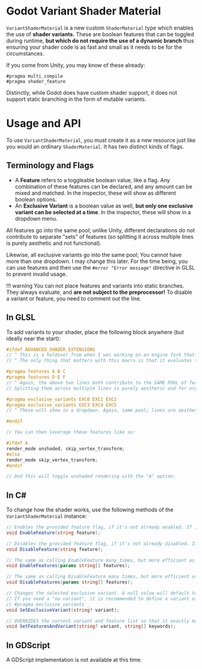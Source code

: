# Godot Variant Shader Material

`VariantShaderMaterial` is a new custom `ShaderMaterial` type which enables the use of **shader variants.** These are boolean features that can be toggled during runtime, **but which do not require the use of a dynamic branch** thus ensuring your shader code is as fast and small as it needs to be for the circumstances.

If you come from Unity, you may know of these already:
```hlsl
#pragma multi_compile 
#pragma shader_feature 
```

Distinctly, while Godot does have custom shader support, it does not support static branching in the form of mutable variants.

# Usage and API

To use `VariantShaderMaterial`, you must create it as a new resource just like you would an ordinary `ShaderMaterial`. It has two distinct kinds of flags.

## Terminology and Flags

* A **Feature** refers to a toggleable boolean value, like a flag. Any combination of these features can be declared, and any amount can be mixed and matched. In the inspector, these will show as different boolean options.
* An **Exclusive Variant** is a boolean value as well, **but only one exclusive variant can be selected at a time**. In the inspector, these will show in a dropdown menu.

All features go into the same pool; unlike Unity, different declarations do not contribute to separate "sets" of features (so splitting it across multiple lines is purely aesthetic and not functional).

Likewise, all exclusive variants go into the same pool; You cannot have more than one dropdown. I may change this later. For the time being, you can use features and then use the `#error "Error message"` directive in GLSL to prevent invalid usage.

!!! warning You can not place features and variants into static branches. 
    They always evaluate, and **are not subject to the preprocessor!** To disable a variant or feature, you need to comment out the line.

## In GLSL

To add variants to your shader, place the following block anywhere (but ideally near the start):
```glsl
#ifdef ADVANCED_SHADER_EXTENSIONS
// ^ This is a holdover from when I was working on an engine fork that I deemed not worth it to do.
// ^ The only thing that matters with this macro is that it evaluates to false; the code within this block will not run.

#pragma features A B C
#pragma features D E F
// ^ Again, the above two lines both contribute to the SAME POOL of features. 
// Splitting them across multiple lines is purely aesthetic and for organization.

#pragma exclusive_variants EXC0 EXC1 EXC2
#pragma exclusive_variants EXC3 EXC4 EXC5
// ^ These will show in a dropdown. Again, same pool; lines are aesthetic.

#endif

// You can then leverage these features like so:

#ifdef A
render_mode unshaded, skip_vertex_transform;
#else
render_mode skip_vertex_transform; 
#endif

// And this will toggle unshaded rendering with the "A" option.

```

## In C#

To change how the shader works, use the following methods of the `VariantShaderMaterial` instance:
```cs
// Enables the provided feature flag, if it's not already enabled. If it is not recognized, an exception will be raised.
void EnableFeature(string feature);

// Disables the provided feature flag, if it's not already disabled. If it is not recognized, an exception will be raised.
void DisableFeature(string feature);

// The same as calling EnableFeature many times, but more efficient as it will not recompile after each flag is enabled.
void EnableFeatures(params string[] features);

// The same as calling DisableFeature many times, but more efficient as it will not recompile after each flag is disable.
void DisableFeatures(params string[] features);

// Changes the selected exclusive variant. A null value will default to the first defined exclusive variant.
// If you need a "no variant", it is recommended to define a variant of an underscore:
// #pragma exclusive_variants _
void SetExclusiveVariant(string? variant);

// OVERRIDES the current variant and feature list so that it exactly matches the input provided.
void SetFeaturesAndVariant(string? variant, string[] keywords);
```

## In GDScript

A GDScript implementation is not available at this time.
